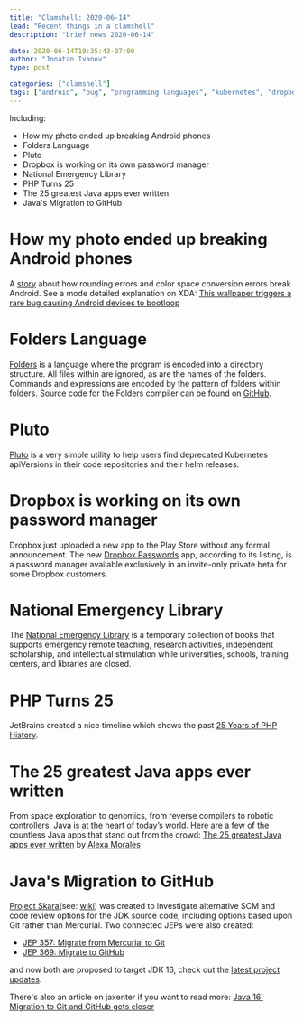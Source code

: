```yaml
---
title: "Clamshell: 2020-06-14"
lead: "Recent things in a clamshell"
description: "brief news 2020-06-14"

date: 2020-06-14T19:35:43-07:00
author: "Jonatan Ivanov"
type: post

categories: ["clamshell"]
tags: ["android", "bug", "programming languages", "kubernetes", "dropbox", "password manager", "library", "PHP", "Java", "git", "GitHub"]
---
```


Including:
- How my photo ended up breaking Android phones
- Folders Language
- Pluto
- Dropbox is working on its own password manager
- National Emergency Library
- PHP Turns 25
- The 25 greatest Java apps ever written
- Java's Migration to GitHub

<!--more-->

# How my photo ended up breaking Android phones

A [story](https://www.bbc.com/news/technology-52978884) about how rounding errors and color space conversion errors break Android. See a mode detailed explanation on XDA: [This wallpaper triggers a rare bug causing Android devices to bootloop](https://www.xda-developers.com/wallpaper-triggers-rare-bug-causing-android-devices-bootloop)

# Folders Language

[Folders](http://danieltemkin.com/Esolangs/Folders/) is a language where the program is encoded into a directory structure. All files within are ignored, as are the names of the folders. Commands and expressions are encoded by the pattern of folders within folders. Source code for the Folders compiler can be found on [GitHub](https://github.com/rottytooth/Folders).

# Pluto

[Pluto](https://github.com/FairwindsOps/pluto) is a very simple utility to help users find deprecated Kubernetes apiVersions in their code repositories and their helm releases.

# Dropbox is working on its own password manager

Dropbox just uploaded a new app to the Play Store without any formal announcement. The new [Dropbox Passwords](https://www.androidpolice.com/2020/06/04/dropbox-is-working-on-its-own-password-manager/) app, according to its listing, is a password manager available exclusively in an invite-only private beta for some Dropbox customers.

# National Emergency Library

The [National Emergency Library](https://archive.org/details/nationalemergencylibrary) is a temporary collection of books that supports emergency remote teaching, research activities, independent scholarship, and intellectual stimulation while universities, schools, training centers, and libraries are closed.

# PHP Turns 25

JetBrains created a nice timeline which shows the past [25 Years of PHP History](https://www.jetbrains.com/lp/php-25/).

# The 25 greatest Java apps ever written

From space exploration to genomics, from reverse compilers to robotic controllers, Java is at the heart of today’s world. Here are a few of the countless Java apps that stand out from the crowd: [The 25 greatest Java apps ever written](https://blogs.oracle.com/javamagazine/the-top-25-greatest-java-apps-ever-written) by [Alexa Morales](https://twitter.com/WorlWindWriting)

# Java's Migration to GitHub

[Project Skara](https://openjdk.java.net/projects/skara/)(see: [wiki](https://wiki.openjdk.java.net/display/SKARA)) was created to investigate alternative SCM and code review options for the JDK source code, including options based upon Git rather than Mercurial. Two connected JEPs were also created:
- [JEP 357: Migrate from Mercurial to Git](https://openjdk.java.net/jeps/357)
- [JEP 369: Migrate to GitHub](https://openjdk.java.net/jeps/369)

and now both are proposed to target JDK 16, check out the [latest project updates](https://cr.openjdk.java.net/~rwestberg/skara/skara_status_update_2020_05_07.pdf).

There's also an article on jaxenter if you want to read more: [Java 16: Migration to Git and GitHub gets closer](https://jaxenter.com/java-16-migration-to-git-and-github-jdk-172076.html)
